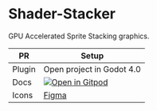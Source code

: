 # Shader-Stacker

GPU Accelerated Sprite Stacking graphics.

| PR     | Setup                                                                                                                                |
| ------ | ------------------------------------------------------------------------------------------------------------------------------------ |
| Plugin | Open project in Godot 4.0                                                                                                            |
| Docs   |[![Open in Gitpod](https://gitpod.io/button/open-in-gitpod.svg)](https://gitpod.io/#https://github.com/KarlTheCool/Shader-Stacker.git)|
| Icons  |[Figma](https://www.figma.com/file/kUeWdSdraQcMPc9An0rb1q/ShaderStacker?node-id=213%3A2)                                              |